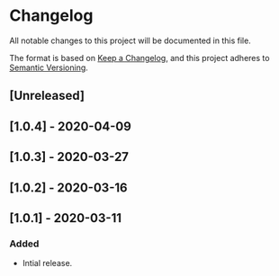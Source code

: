 # Changelog

All notable changes to this project will be documented in this file.

The format is based on [Keep a Changelog](https://keepachangelog.com/en/1.0.0/),
and this project adheres to [Semantic Versioning](https://semver.org/spec/v2.0.0.html).

## [Unreleased]

## [1.0.4] - 2020-04-09

## [1.0.3] - 2020-03-27

## [1.0.2] - 2020-03-16

## [1.0.1] - 2020-03-11

### Added
- Intial release.

